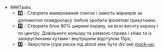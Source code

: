   * ###Tasks
    * **:one:** - Створити макерований список і замість маркерів за допомогою псевдокласу :before зробити фіолетові трикутники;
    * **:two:** - Створити блок 80% ширини екрану, на всю висоту екрану і по центру. Довільного кольору та рамкою справа і зліва та із заокруглиними кутами і внутрішнім відступом 15px;
    * **:three:** - Зверстати (сіра риска під about має бути div’ом) [mock-up](https://drive.google.com/open?id=17f88iDDgSPXmhE17yUwugzUcvXpKsaNA);